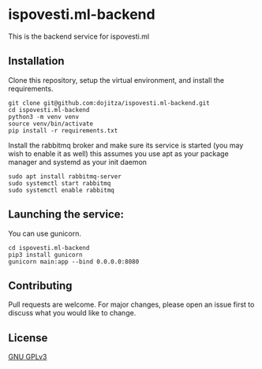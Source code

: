 # ispovesti.ml-backend

This is the backend service for ispovesti.ml

## Installation

Clone this repository, setup the virtual environment, and install the requirements.

```
git clone git@github.com:dojitza/ispovesti.ml-backend.git
cd ispovesti.ml-backend
python3 -m venv venv
source venv/bin/activate
pip install -r requirements.txt
```

Install the rabbitmq broker and make sure its service is started (you may wish to enable it as well)
this assumes you use apt as your package manager and systemd as your init daemon

```
sudo apt install rabbitmq-server
sudo systemctl start rabbitmq
sudo systemctl enable rabbitmq
```

## Launching the service:

You can use gunicorn.

```
cd ispovesti.ml-backend
pip3 install gunicorn
gunicorn main:app --bind 0.0.0.0:8080
```

## Contributing

Pull requests are welcome. For major changes, please open an issue first to discuss what you would like to change.

## License

[GNU GPLv3 ](https://choosealicense.com/licenses/gpl-3.0/)
